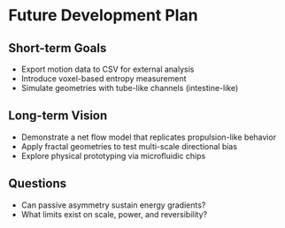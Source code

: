 # Future Development Plan

## Short-term Goals

- Export motion data to CSV for external analysis
- Introduce voxel-based entropy measurement
- Simulate geometries with tube-like channels (intestine-like)

## Long-term Vision

- Demonstrate a net flow model that replicates propulsion-like behavior
- Apply fractal geometries to test multi-scale directional bias
- Explore physical prototyping via microfluidic chips

## Questions

- Can passive asymmetry sustain energy gradients?
- What limits exist on scale, power, and reversibility?
